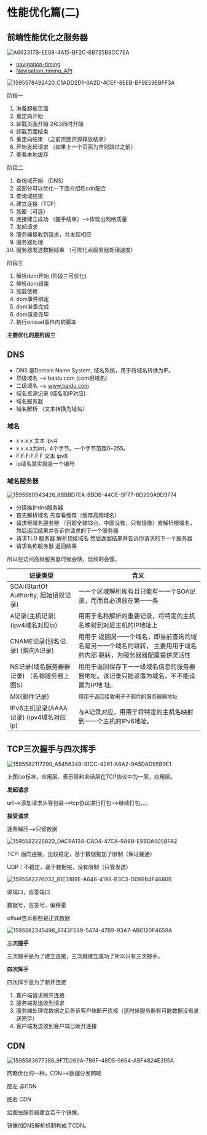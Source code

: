 # 性能优化篇(二)

## 前端性能优化之服务器

![A662317B-EE08-4A15-BF2C-6B725B8CC7EA](/optimization/A662317B-EE08-4A15-BF2C-6B725B8CC7EA.jpg)

- [navigation-timing](https://www.w3.org/TR/navigation-timing/)
- [Navigation_timing_API](https://developer.mozilla.org/zh-CN/docs/Web/API/Navigation_timing_API)

![1595578492420_C1ADD2D1-6A2D-4CEF-8EEB-BF9E59EBFF3A](/optimization/1595578492420_C1ADD2D1-6A2D-4CEF-8EEB-BF9E59EBFF3A.png)

阶段一

1. 准备卸载页面
2. 重定向开始
3. 卸载页面开始  2和3同时开始
4. 卸载页面结束
5. 重定向结束  （之前页面资源释放结束）
6. 开始发起请求 （如果上一个页面为空则跳过之前）
7. 查看本地缓存

阶段二

1. 查询域开始 （DNS）
2. 这部分可以优化--下面介绍和cdn配合
3. 查询域结束
4. 建立连接（TCP）
5. 加密（可选）
6. 连接建立成功 （握手结束）-->体现出网络质量
7. 发起请求
8. 服务器接收到请求，并发起相应
9. 服务器处理
10. 服务器发送数据结束 （可优化点服务器处理速度）

阶段三

1. 解析dom开始   (阶段三可优化)
2. 解析dom结束
3. 加载依赖
4. dom事件绑定
5. dom准备完成
6. dom渲染完毕
7. 执行onload事件内的脚本

**主要优化的是阶段三**

## DNS

- DNS 是Domain Name System, 域名系统，用于将域名转换为IP。
- 顶级域名 -->  baidu.com      (com根域名)
- 二级域名 -->  www.baidu.com
- 域名资源记录   (域名和IP对应)
- 域名服务器   
- 域名解析 （文本转换为域名）

### 域名

- x.x.x.x  文本   ipv4
- x.x.x.x为int，4个字节。一个字节范围0~255。
- F:F:F:F:F:F  文本    ipv6
- ip域名其实就是一个编号

### 域名服务器

![1595580943426_8BBBD7EA-BBDB-44CE-9F77-8D290A9D9774](/optimization/1595580943426_8BBBD7EA-BBDB-44CE-9F77-8D290A9D9774.png)

- 分级维护dns服务器
- 首先解析域名  先查看缓存（缓存高频域名）
- 请求根域名服务器 （目前全球13台，中国没有，只有镜像）直解析根域名，然后返回结果并告诉你请求的下一个服务器
- 请求TLD 服务器 解析顶级域名 然后返回结果并告诉你请求的下一个服务器
- 请求名称服务器  返回结果

所以在访问高频服务器时候会快，低频的会慢。

| 记录类型                                     | 含义                                                         |
| -------------------------------------------- | ------------------------------------------------------------ |
| SOA:(StartOf Authority, 起始授权记录)        | ⼀一个区域解析库有且只能有⼀一个SOA记录，⽽而且必须放在第⼀一条 |
| A记录(主机记录) (ipv4域名对应ip)             | ⽤用于名称解析的重要记录，将特定的主机名映射到对应主机的IP地址上 |
| CNAME记录(别名记录) (指向A记录)              | ⽤用于 返回另⼀一个域名，即当前查询的域名是另⼀一个域名的跳转， 主要⽤用于域名的内部 跳转，为服务器器配置提供灵活性 |
| NS记录(域名服务器器记录) （名称服务器上图5） | ⽤用于返回保存下⼀一级域名信息的服务器器地址。该记录只能设置为域名，不不能设置为IP地 址。 |
| MX(邮件记录)                                 | `⽤用于返回接收电⼦子邮件的服务器器地址 `                    |
| IPv6主机记录(AAAA记录) (ipv4域名对应ip)      | 与A记录对应，⽤用于将特定的主机名映射到⼀一个主机的IPv6地址。 |

## TCP三次握手与四次挥手

![1595582117290_A5456349-81CC-4261-A6A2-9A5DAD95B9E1](/optimization/1595582117290_A5456349-81CC-4261-A6A2-9A5DAD95B9E1.png)

上图iso标准，应用层、表示层和会话层在TCP协议中为一层，应用层。

**发起请求**

url-->添加请求头等包装-->tcp协议进行打包-->继续打包。。。

**接受请求**

逐条解压-->只留数据

![1595582226820_DAC9A134-CAD4-47CA-9A9B-E9BDA505BFA2](/optimization/1595582226820_DAC9A134-CAD4-47CA-9A9B-E9BDA505BFA2.png)

TCP: 面向连接，比较稳定，基于数据报加了限制（保证接通）

UDP：不稳定，基于数据报，没有限制（只管发送）

![1595582276032_81E3189E-A646-4198-B3C3-D099B4F4680B](/optimization/1595582276032_81E3189E-A646-4198-B3C3-D099B4F4680B.png)

源端口，应答端口

数据号，应答号，偏移量

offset告诉那些是正式数据

![1595582345498_8743F569-5474-47B9-93A7-AB6120F4659A](/optimization/1595582345498_8743F569-5474-47B9-93A7-AB6120F4659A.png)

**三次握手**

三次握手是为了建立连接，三次就建立成功了所以只有三次握手。

**四次挥手**

四次挥手是为了断开连接

1. 客户端请求断开连接
2. 服务端发送收到请求
3. 服务端处理完数据之后告诉客户端断开连接（这时候服务器有可能数据没有发送完毕）
4. 客户端发送收到客户端已断开连接

## CDN

![1595583677386_9F7D269A-7B6F-48D5-9664-ABF4824E395A](/optimization/1595583677386_9F7D269A-7B6F-48D5-9664-ABF4824E395A.png)

网略优化的一种，CDN-->数据分发网略

图左  非CDN

图右  CDN

给图左服务器建立若干个镜像。

镜像加DNS解析机制构成了CDN。